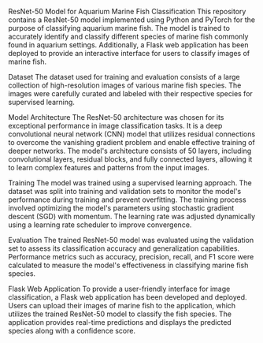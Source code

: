 
ResNet-50 Model for Aquarium Marine Fish Classification
This repository contains a ResNet-50 model implemented using Python and PyTorch for the purpose of classifying aquarium marine fish.
The model is trained to accurately identify and classify different species of marine fish commonly found in aquarium settings. Additionally, a Flask web application has been deployed to provide an interactive interface for users to classify images of marine fish.

Dataset
The dataset used for training and evaluation consists of a large collection of high-resolution images of various marine fish species.
The images were carefully curated and labeled with their respective species for supervised learning.

Model Architecture
The ResNet-50 architecture was chosen for its exceptional performance in image classification tasks. 
It is a deep convolutional neural network (CNN) model that utilizes residual connections to overcome the vanishing gradient problem and enable effective training of deeper networks. 
The model's architecture consists of 50 layers, including convolutional layers, residual blocks, and fully connected layers, allowing it to learn complex features and patterns from the input images.

Training
The model was trained using a supervised learning approach. 
The dataset was split into training and validation sets to monitor the model's performance during training and prevent overfitting. 
The training process involved optimizing the model's parameters using stochastic gradient descent (SGD) with momentum. The learning rate was adjusted dynamically using a learning rate scheduler to improve convergence.

Evaluation
The trained ResNet-50 model was evaluated using the validation set to assess its classification accuracy and generalization capabilities. Performance metrics such as accuracy, precision, recall, and F1 score were calculated to measure the model's effectiveness in classifying marine fish species.

Flask Web Application
To provide a user-friendly interface for image classification, a Flask web application has been developed and deployed. 
Users can upload their images of marine fish to the application, which utilizes the trained ResNet-50 model to classify the fish species. The application provides real-time predictions and displays the predicted species along with a confidence score.
